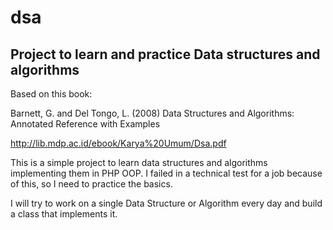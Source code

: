 # dsa
## Project to learn and practice Data structures and algorithms

Based on this book:

Barnett, G. and Del Tongo, L. (2008) Data Structures and Algorithms: Annotated Reference with Examples

http://lib.mdp.ac.id/ebook/Karya%20Umum/Dsa.pdf

This is a simple project to learn data structures and algorithms implementing them in PHP OOP. I failed in a technical test for a job because of this, so I need to practice the basics.

I will try to work on a single Data Structure or Algorithm every day and build a class that implements it.
